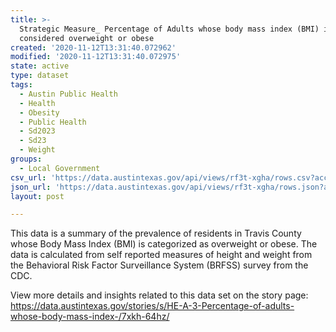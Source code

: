 ```yaml
---
title: >-
  Strategic Measure_ Percentage of Adults whose body mass index (BMI) is
  considered overweight or obese
created: '2020-11-12T13:31:40.072962'
modified: '2020-11-12T13:31:40.072975'
state: active
type: dataset
tags:
  - Austin Public Health
  - Health
  - Obesity
  - Public Health
  - Sd2023
  - Sd23
  - Weight
groups:
  - Local Government
csv_url: 'https://data.austintexas.gov/api/views/rf3t-xgha/rows.csv?accessType=DOWNLOAD'
json_url: 'https://data.austintexas.gov/api/views/rf3t-xgha/rows.json?accessType=DOWNLOAD'
layout: post

---
```

This data is a summary of the prevalence of residents in Travis County whose Body Mass Index (BMI) is categorized as overweight or obese.  The data is calculated from self reported measures of height and weight from the Behavioral Risk Factor Surveillance System (BRFSS) survey from the CDC.  

View more details and insights related to this data set on the story page: https://data.austintexas.gov/stories/s/HE-A-3-Percentage-of-adults-whose-body-mass-index-/7xkh-64hz/
